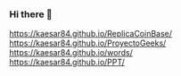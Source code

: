 ### Hi there 👋 

<!--
**kaesar84/kaesar84** is a ✨ _special_ ✨ repository because its `README.md` (this file) appears on your GitHub profile.

Here are some ideas to get you started:

- 🔭 I’m currently working on ...
- 🌱 I’m currently learning ...
- 👯 I’m looking to collaborate on ...
- 🤔 I’m looking for help with ...
- 💬 Ask me about ...
- 📫 How to reach me: ...
- 😄 Pronouns: ...
- ⚡ Fun fact: ...
-->

https://kaesar84.github.io/ReplicaCoinBase/ <br>
https://kaesar84.github.io/ProyectoGeeks/ <br>
https://kaesar84.github.io/words/ <br>
https://kaesar84.github.io/PPT/
